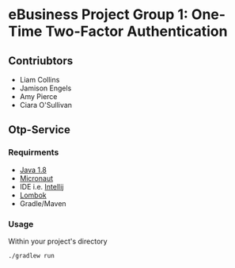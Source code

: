 # eBusiness Project Group 1: One-Time Two-Factor Authentication

## Contriubtors 
- Liam Collins
- Jamison Engels
- Amy Pierce 
- Ciara O'Sullivan

## Otp-Service

### Requirments 
- [Java 1.8](https://www.oracle.com/technetwork/java/javase/downloads/jdk8-downloads-2133151.html) 
- [Micronaut](https://micronaut.io/download.html) 
- IDE i.e. [Intellij](https://www.jetbrains.com/idea/)
- [Lombok](https://projectlombok.org/)
- Gradle/Maven 

### Usage
Within your project's directory 
```
./gradlew run 
```
